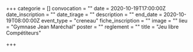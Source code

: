 +++
categorie = []
convocation = ""
date = 2020-10-19T17:00:00Z
date_inscription = ""
date_tirage = ""
description = ""
end_date = 2020-10-19T08:00:00Z
event_type = "creneau"
fiche_inscription = ""
image = ""
lieu = "Gymnase Jean Maréchal"
poster = ""
reglement = ""
title = "Jeu libre Compétiteurs"

+++
